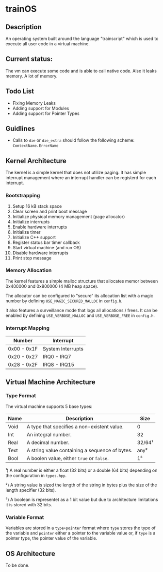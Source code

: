 # trainOS

## Description
An operating system built around the language "trainscript"
which is used to execute all user code in a virtual machine.

## Current status:
The vm can execute some code and is able to call native code.
Also it leaks memory. A lot of memory.

## Todo List
- Fixing Memory Leaks
- Adding support for Modules
- Adding support for Pointer Types

## Guidlines
- Calls to `die` or `die_extra` should follow the following scheme: `ContextName.ErrorName`

## Kernel Architecture
The kernel is a simple kernel that does not utilize paging. It has simple interrupt management where an
interrupt handler can be registerd for each interrupt.

### Bootstrapping
1. Setup 16 kB stack space
2. Clear screen and print boot message
3. Initialize physical memory management (page allocator)
4. Initialize interrupts
5. Enable hardware interrupts
6. Initialize timer
7. Initialize C++ support
8. Register status bar timer callback
9. Start virtual machine (and run OS)
10. Disable hardware interrupts
11. Print stop message

### Memory Allocation
The kernel features a simple malloc structure that allocates memor between 0x400000 and 0x800000 (4 MB heap space).

The allocator can be configured to "secure" its allocation list with a magic number by defining `USE_MAGIC_SECURED_MALLOC` in `config.h`.

It also features a surveillance mode that logs all allocations / frees. It can be enabled by defining `USE_VERBOSE_MALLOC` and `USE_VERBOSE_FREE` in `config.h`.

### Interrupt Mapping
|Number     | Interrupt         |
|-----------|-------------------|
|0x00 - 0x1F|System Interrupts  |
|0x20 - 0x27| IRQ0 - IRQ7       |
|0x28 - 0x2F| IRQ8 - IRQ15      |

## Virtual Machine Architecture

### Type Format
The virtual machine supports 5 base types:

| Name    | Description                                    | Size   |
|---------|------------------------------------------------|--------|
| Void    | A type that specifies a non-existent value.    | 0      |
| Int     | An integral number.                            | 32     |
| Real    | A decimal number.                              | 32/64¹ |
| Text    | A string value containing a sequence of bytes. | any²   |
| Bool    | A boolen value, either `true` or `false`.      | 1³     |

¹) A real number is either a float (32 bits) or a double (64 bits) depending on the configuration in `types.hpp`.

²) A string value is sized the length of the string in bytes plus the size of the length specifier (32 bits).

³) A boolean is representet as a 1 bit value but due to architecture limitations it is stored with 32 bits.

### Variable Format
Variables are stored in a `type+pointer` format where `type` stores the type of the variable and `pointer` either a pointer to the variable value or, if `type` is a pointer type, the pointer value of the variable.


## OS Architecture
To be done.
